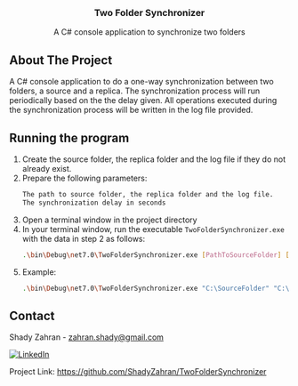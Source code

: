<!-- Improved compatibility of back to top link: See: https://github.com/othneildrew/Best-README-Template/pull/73 -->
<a name="readme-top"></a>
<!--
*** Thanks for checking out the Best-README-Template. If you have a suggestion
*** that would make this better, please fork the repo and create a pull request
*** or simply open an issue with the tag "enhancement".
*** Don't forget to give the project a star!
*** Thanks again! Now go create something AMAZING! :D
-->



<!-- PROJECT SHIELDS -->
<!--
*** I'm using markdown "reference style" links for readability.
*** Reference links are enclosed in brackets [ ] instead of parentheses ( ).
*** See the bottom of this document for the declaration of the reference variables
*** for contributors-url, forks-url, etc. This is an optional, concise syntax you may use.
*** https://www.markdownguide.org/basic-syntax/#reference-style-links
-->

<br />
<div align="center">

<h3 align="center">Two Folder Synchronizer</h3>
<p align="center">
    A C# console application to synchronize two folders
  </p>
</div>

<!-- ABOUT THE PROJECT -->
## About The Project

A C# console application to do a one-way synchronization between two folders, a source and a replica. The synchronization process will run periodically based on the the delay given. All operations executed during the synchronization process will be written in the log file provided.

<!-- GETTING STARTED -->
## Running the program

1. Create the source folder, the replica folder and the log file if they do not already exist.
2. Prepare the following parameters:
   ```sh
   The path to source folder, the replica folder and the log file.
   The synchronization delay in seconds
   ```
3. Open a terminal window in the project directory
4. In your terminal window, run the executable `TwoFolderSynchronizer.exe` with the data in step 2 as follows:
   ```sh
   .\bin\Debug\net7.0\TwoFolderSynchronizer.exe [PathToSourceFolder] [PathToReplicaFolder] [SynchronizationDelayInSeconds] [PathToLogFile]
   ```
5. Example:
   ```sh
   .\bin\Debug\net7.0\TwoFolderSynchronizer.exe "C:\SourceFolder" "C:\ReplicaFolder" 5 "C:\logfile.txt"
   ```

<!-- CONTACT -->
## Contact

Shady Zahran - zahran.shady@gmail.com

[![LinkedIn][linkedin-shield]][linkedin-url]

Project Link: https://github.com/ShadyZahran/TwoFolderSynchronizer

<!-- MARKDOWN LINKS & IMAGES -->

[linkedin-shield]: https://img.shields.io/badge/-LinkedIn-black.svg?style=for-the-badge&logo=linkedin&colorB=555
[linkedin-url]: https://www.linkedin.com/in/shadyzahran/

